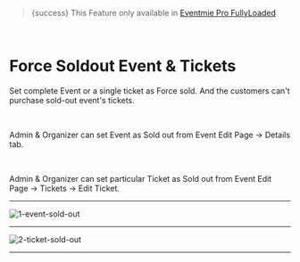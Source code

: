 > {success} This Feature only available in [Eventmie Pro FullyLoaded](https://classiebit.com/eventmie-pro-fullyloaded)

<br>

# Force Soldout Event & Tickets

Set complete Event or a single ticket as Force sold. And the customers can't purchase sold-out event's tickets.

<br>

Admin & Organizer can set Event as Sold out from Event Edit Page -> Details tab.

<br>

Admin & Organizer can set particular Ticket as Sold out from Event Edit Page -> Tickets -> Edit Ticket.

---

![1-event-sold-out](https://eventmie-pro-docs.classiebit.com//images/v2/EventmieProFullyLoadedV2.0/1-event-sold-out.png "1-event-sold-out")

---

![2-ticket-sold-out](https://eventmie-pro-docs.classiebit.com//images/v2/EventmieProFullyLoadedV2.0/2-ticket-sold-out.png.png "2-ticket-sold-out")

---
